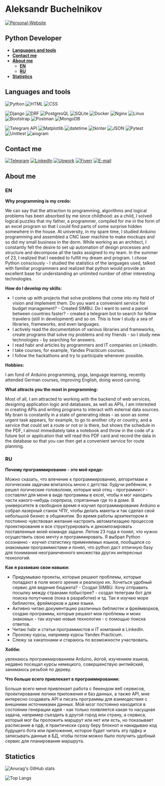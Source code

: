 # Aleksandr Buchelnikov
[![Personal-Website](https://img.shields.io/badge/-Personal_website-black?style=for-the-badge&logo=)](https://buchelnikov.ddns.net/)
## Python Developer

- **[Languages and tools](https://github.com/AVanslov#languages-and-tools)**
- **[Contact me](https://github.com/AVanslov#contact-me)**
- **[About me](https://github.com/AVanslov#about-me)**
    - **[EN](https://github.com/AVanslov#en)**
    - **[RU](https://github.com/AVanslov#ru)**
- **[Statistics](https://github.com/AVanslov#statictics)**

## Languages and tools
![Python](https://img.shields.io/badge/-Python-black?style=for-the-badge&logo=python)
![HTML](https://img.shields.io/badge/-HTML-black?style=for-the-badge&logo=HTML)
![CSS](https://img.shields.io/badge/-CSS-black?style=for-the-badge&logo=CSS)

![Django](https://img.shields.io/badge/-Django-black?style=for-the-badge&logo=Django)
![DRF](https://img.shields.io/badge/-DRF-black?style=for-the-badge&logo=DRF)
![PostgresQL](https://img.shields.io/badge/-PostgresQL-black?style=for-the-badge&logo=PostgresQL)
![SQLite](https://img.shields.io/badge/-SQLite-black?style=for-the-badge&logo=SQLite)
![Docker](https://img.shields.io/badge/-Docker-black?style=for-the-badge&logo=Docker)
![Nginx](https://img.shields.io/badge/-Nginx-black?style=for-the-badge&logo=Nginx)
![Linux](https://img.shields.io/badge/-Linux-black?style=for-the-badge&logo=Linux)
![Bootstrap](https://img.shields.io/badge/-Bootstrap-black?style=for-the-badge&logo=Bootstrap)
![Postman](https://img.shields.io/badge/-Postman-black?style=for-the-badge&logo=postman)
![MongoDB](https://img.shields.io/badge/-MongoDB-black?style=for-the-badge&logo=MongoDB)

![Telegram API](https://img.shields.io/badge/-python_telegram_bot-black?style=for-the-badge&logo=telegram)
![Matplotlib](https://img.shields.io/badge/-matplotlib-black?style=for-the-badge&logo=matplotlib)
![datetime](https://img.shields.io/badge/-datetime-black?style=for-the-badge&logo=datetime)
![tkinter](https://img.shields.io/badge/-tkinter-black?style=for-the-badge&logo=tkinter)
![JSON](https://img.shields.io/badge/-JSON-black?style=for-the-badge&logo=JSON)
![Pytest](https://img.shields.io/badge/-Pytest-black?style=for-the-badge&logo=pytest)
![Unittest](https://img.shields.io/badge/-Unittest-black?style=for-the-badge&logo=unittest)
![aiogram](https://img.shields.io/badge/-aiogram-black?style=for-the-badge&logo=aiogram)

## Contact me

[![Telegram](https://img.shields.io/badge/-Telegram-black?style=for-the-badge&logo=Telegram)](https://t.me/aleksandr_buchelnikov)
[![LinkedIn](https://img.shields.io/badge/-LinkedIn-black?style=for-the-badge&logo=LinkedIn)](https://www.linkedin.com/in/aleksandr-buchelnikov/)
[![Upwork](https://img.shields.io/badge/-Upwork-black?style=for-the-badge&logo=Upwork)](https://www.upwork.com/freelancers/~01f4ee846d7823ab17?mp_source=share)
[![Fiverr](https://img.shields.io/badge/-Fiverr-black?style=for-the-badge&logo=Fiverr)](https://www.fiverr.com/alex_vanslov)
[![E-mail](https://img.shields.io/badge/-E_mail-black?style=for-the-badge&logo=Gmail)](mailto:al.buchelnikov@gmail.com)


## About me
### EN
**Why programming is my credo:**

We can say that the attraction to programming, algorithms and logical problems has been absorbed by me since childhood: as a child, I solved logical puzzles that my father, a programmer, compiled for me in the form of an excel program so that I could find parts of some surprise hidden somewhere in the house.
At university, in my spare time, I studied Arduino programming and assembled a CNC laser machine to make mockups and so did my small business in the dorm.
While working as an architect, I constantly felt the desire to set up automation of design processes and structure and decompose all the tasks assigned to my team.
In the summer of 23, I realized that I needed to fulfill my dream and program.
I chose Python consciously - I studied the statistics of the languages used, talked with familiar programmers and realized that python would provide an excellent base for understanding an unlimited number of other interesting technologies.

**How do I develop my skills:**
- I come up with projects that solve problems that come into my field of vision and implement them. Do you want a convenient service for budget management? - Created SIMBU. Do I want to send a parcel between countries faster? - created a telegram bot to search for fellow travelers (still in development) and so on. This is how I study a sea of libraries, frameworks, and even languages.
- I actively read the documentation of various libraries and frameworks, create programs that solve my problems and my friends - so I study new technologies - by searching for answers.
- I read habr and articles by programmers and IT companies on LinkedIn.
- I take courses, for example, Yandex Practicum courses.
- I follow the hackathons and try to participate whenever possible.

**Hobbies:**

I am fond of Arduino programming, yoga, language learning, recently attended German courses, improving English, doing wood carving.

**What attracts you the most in programming:**

Most of all, I am attracted to working with the backend of web services, designing application logic and databases, as well as APIs, I am interested in creating APIs and writing programs to interact with external data sources.
My brain is constantly in a state of generating ideas - as soon as some urgent task appears, for example, to go to another city or country, and a service that could set a route or not or is there, but shows the schedule in the PDF, I almost immediately take a notebook and throw in the code of a future bot or application that will read this PDF card and record the data in the database so that you can then get a convenient service for route planning.

### RU
**Почему программирование - это моё кредо:**

Можно сказать, что влечение к программированию, алгоритмам и логическим задачам впиталось мною с детства: будучи ребёнком, я решел логические головоломи, которые мой отец - программист - составлял для меня в виде программы в excel, чтобы я мог находить части какого-нибудь сюрприза, спрятанные где то в доме.
В университете в свободное время я изучил программирование Arduino и собрал лазерный станок ЧПУ, чтобы делать макеты и так сделал свой небольшой бизнес в общежитии.
Во время работы архитектором я постоянно чувствовал желание настроить автоматизацию процессов проектирования и все структурировать и декомпозировать поставленные моей команде задачи.
Летом 23 года я понял, что нужно осуществить свою мечту и программировать.
Я выбрал Python осознанно - изучил статистику применяемых языков, пообщался со знакомыми программистами и понял, что python даст отличную базу для понимания неограниченного множества других интересных технологий.

**Как я развиваю свои навыки:**

- Придумываю проекты, которые решают проблемы, которые попадают в поле моего зрения и реализую их. Хочеться удобный сервис для ведения бюджета? - Создал SIMBU. Хочу отправить посылку между странами побыстрее? - создал телеграм бот для поиска попутчиков (пока в разработке) и тд. Так я изучаю море библиотек, фрейморков и даже языки.
- Активно читаю документацию различных библиотек и фреймворков, создаю программы, которые решают мои проблемы и моих знакомых - так изучаю новые технологии - с помощью поиска ответов.
- Читаю habr и статьи программистов и IT компаний в LinkedIn.
- Прохожу курсы, например курсы Yandex Practicum.
- Слежу за хакатонами и стараюсь по возможности участвовать.

**Хобби:**

увлекаюсь программированием Arduino, йогой, изучением языков, недавно посещал курсы немецкого, совершенствую английский, занимаюсь резьбой по дереву.

**Что больше всего привлекает в программировании:**

Больше всего меня привлекает работа с бекендом веб сервисов, проектирование логики приложения и баз данных, а также API, мне интересно создавать API и писать программы для взимодествия с внешними источниками данных.
Мой мозг постоянно находится в состоянии генерации идей - как только появляется какая то насущная задача, например съездить в другой город или страну, а сервиса, который мог бы проложить маршрут или нет или есть, но показывает расписание в пдф, я практически сразу беру блокнот и накидываю код будущего бота или приложения, которое будет читать эту пдфку и записывать данные в БД, чтобы потом можно было получить удобный сервис для планирования маршрута.

## Statictics

![Anurag's GitHub stats](https://github-readme-stats.vercel.app/api?username=avanslov)

![Top Langs](https://github-readme-stats.vercel.app/api/top-langs/?username=avanslov&layout=donut)